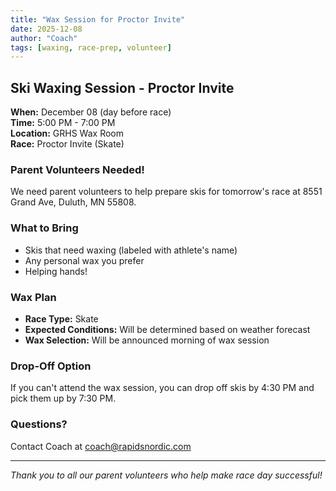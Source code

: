 ```yaml
---
title: "Wax Session for Proctor Invite"
date: 2025-12-08
author: "Coach"
tags: [waxing, race-prep, volunteer]
---
```


## Ski Waxing Session - Proctor Invite

**When:** December 08 (day before race)  
**Time:** 5:00 PM - 7:00 PM  
**Location:** GRHS Wax Room  
**Race:** Proctor Invite (Skate)

### Parent Volunteers Needed!

We need parent volunteers to help prepare skis for tomorrow's race at 8551 Grand Ave, Duluth, MN 55808.

### What to Bring
- Skis that need waxing (labeled with athlete's name)
- Any personal wax you prefer
- Helping hands!

### Wax Plan
- **Race Type:** Skate
- **Expected Conditions:** Will be determined based on weather forecast
- **Wax Selection:** Will be announced morning of wax session

### Drop-Off Option
If you can't attend the wax session, you can drop off skis by 4:30 PM and pick them up by 7:30 PM.

### Questions?
Contact Coach at coach@rapidsnordic.com

---
*Thank you to all our parent volunteers who help make race day successful!*